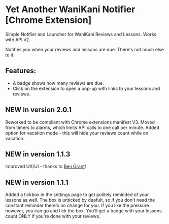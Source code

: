 # Yet Another WaniKani Notifier \[Chrome Extension\]

Simple Notifier and Launcher for WaniKani Reviews and Lessons. Works with API v2.

Notifies you when your reviews and lessons are due. There's not much else to it.

## Features:

* A badge shows how many reviews are due.
* Click on the extension to open a pop-up with links to your lessons and reviews.

## NEW in version 2.0.1
Reworked to be compliant with Chrome extensions manifest V3.
Moved from timers to alarms, which limits API calls to one call per minute.
Added option for vacation mode - this will hide your reviews count while on vacation.

## NEW in version 1.1.3
Improved UX/UI - thanks to [Ben Grant](https://github.com/GRA0007)!

## NEW in version 1.1.1
Added a tickbox in the settings page to get politely reminded of your lessons as well.
The box is unticked by deafult, so if you don't need the constant reminder there's no change for you.
If you like the pressure however, you can go and tick the box.
You'll get a badge with your lessons count ONLY if you're done with your reviews.